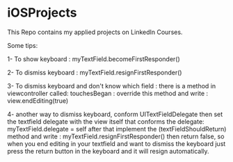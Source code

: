 # iOSProjects
This Repo contains my applied projects on LinkedIn Courses.

Some tips:

1- To show keyboard    : myTextField.becomeFirstResponder()

2- To dismiss keyboard : myTextField.resignFirstResponder()

3- To dismiss keyboard and don't know which field : there is a method in viewcontroller called:
touchesBegan : override this method and write : view.endEditing(true)

4- another way to dismiss keyboard, conform UITextFieldDelegate then set the textfield delegate with the view itself that conforms the delegate: myTextField.delegate = self after that implement the (textFieldShouldReturn) method and write : myTextField.resignFirstResponder() then return false, so when you end editing in your textfield and want to dismiss the keyboard just press the return button in the keyboard and it will resign automatically.
